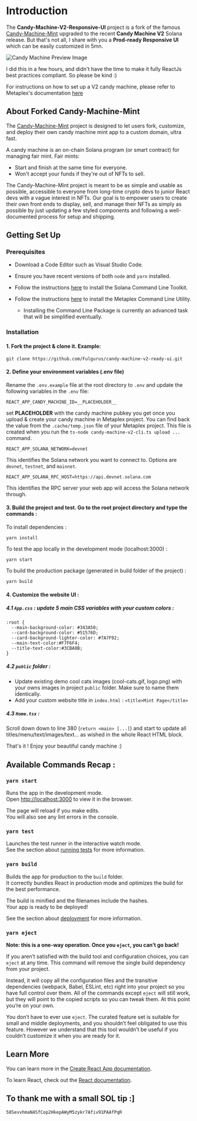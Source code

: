 # Introduction

The **Candy-Machine-V2-Responsive-UI** project is a fork of the famous [Candy-Machine-Mint](https://github.com/exiled-apes/candy-machine-mint) upgraded to the recent **Candy Machine V2** Solana release.
But that's not all, I share with you a **Prod-ready Responsive UI** which can be easily customized in 5mn.

![Candy Machine Preview Image](https://i.imgur.com/WWSvkBO.png)

I did this in a few hours, and didn't have the time to make it fully ReactJs best practices compliant. So please be kind :)

For instructions on how to set up a V2 candy machine, please refer to Metaplex's documentation [here](https://docs.metaplex.com/candy-machine-v2/Introduction)

## About Forked Candy-Machine-Mint

The [Candy-Machine-Mint](https://github.com/exiled-apes/candy-machine-mint) project is designed to let users fork, customize, and deploy their own candy machine mint app to a custom domain, ultra fast.

A candy machine is an on-chain Solana program (or smart contract) for managing fair mint. Fair mints:
* Start and finish at the same time for everyone.
* Won't accept your funds if they're out of NFTs to sell.

The Candy-Machine-Mint project is meant to be as simple and usable as possible, accessible to everyone from long-time crypto devs to junior React devs with a vague interest in NFTs. Our goal is to empower users to create their own front ends to display, sell, and manage their NFTs as simply as possible by just updating a few styled components and following a well-documented process for setup and shipping.

## Getting Set Up

### Prerequisites

* Download a Code Editor such as Visual Studio Code.

* Ensure you have recent versions of both `node` and `yarn` installed.

* Follow the instructions [here](https://docs.solana.com/cli/install-solana-cli-tools) to install the Solana Command Line Toolkit.

* Follow the instructions [here](https://hackmd.io/@levicook/HJcDneEWF) to install the Metaplex Command Line Utility.
  * Installing the Command Line Package is currently an advanced task that will be simplified eventually.

### Installation

#### 1. Fork the project & clone it. Example:

```
git clone https://github.com/Fulgurus/candy-machine-v2-ready-ui.git
```

#### 2. Define your environment variables (.env file)

Rename the `.env.example` file at the root directory to `.env` and update the following variables in the `.env` file:

```
REACT_APP_CANDY_MACHINE_ID=__PLACEHOLDER__
```
set __PLACEHOLDER__ with the candy machine pubkey you get once you upload & create your candy machine in Metaplex project. You can find back the value from the `.cache/temp.json` file of your Metaplex project. This file is created when you run the `ts-node candy-machine-v2-cli.ts upload ...` command.

```
REACT_APP_SOLANA_NETWORK=devnet
```

This identifies the Solana network you want to connect to. Options are `devnet`, `testnet`, and `mainnet`.

```
REACT_APP_SOLANA_RPC_HOST=https://api.devnet.solana.com
```

This identifies the RPC server your web app will access the Solana network through.

#### 3. Build the project and test. Go to the root project directory and type the commands :

To install dependencies :

```
yarn install
```

To test the app locally in the development mode (localhost:3000) :

```
yarn start
```

To build the production package (generated in build folder of the project) :

```
yarn build
```

#### 4. Customize the website UI :

##### 4.1 `App.css` : update 5 main CSS variables with your custom colors :

```
:root {
  --main-background-color: #343A50;
  --card-background-color: #51576D;
  --card-background-lighter-color: #7A7F92;
  --main-text-color:#F7F6F4;
  --title-text-color:#3CBA8B;
}
```

##### 4.2 `public` folder :

- Update existing demo cool cats images (cool-cats.gif, logo.png) with your owns images in project `public` folder. Make sure to name them identically.
- Add your custom website title in `index.html` : `<title>Mint Page</title>`

##### 4.3 `Home.tsx` :

Scroll down down to line 380 (`return <main> [...]`) and start to update all titles/menu/text/images/text... as wished in the whole React HTML block.

That's it ! Enjoy your beautiful candy machine :)

##  Available Commands Recap :

### `yarn start`

Runs the app in the development mode.\
Open [http://localhost:3000](http://localhost:3000) to view it in the browser.

The page will reload if you make edits.\
You will also see any lint errors in the console.

### `yarn test`

Launches the test runner in the interactive watch mode.\
See the section about [running tests](https://facebook.github.io/create-react-app/docs/running-tests) for more information.

### `yarn build`

Builds the app for production to the `build` folder.\
It correctly bundles React in production mode and optimizes the build for the best performance.

The build is minified and the filenames include the hashes.\
Your app is ready to be deployed!

See the section about [deployment](https://facebook.github.io/create-react-app/docs/deployment) for more information.

### `yarn eject`

**Note: this is a one-way operation. Once you `eject`, you can’t go back!**

If you aren’t satisfied with the build tool and configuration choices, you can `eject` at any time. This command will remove the single build dependency from your project.

Instead, it will copy all the configuration files and the transitive dependencies (webpack, Babel, ESLint, etc) right into your project so you have full control over them. All of the commands except `eject` will still work, but they will point to the copied scripts so you can tweak them. At this point you’re on your own.

You don’t have to ever use `eject`. The curated feature set is suitable for small and middle deployments, and you shouldn’t feel obligated to use this feature. However we understand that this tool wouldn’t be useful if you couldn’t customize it when you are ready for it.

## Learn More

You can learn more in the [Create React App documentation](https://facebook.github.io/create-react-app/docs/getting-started).

To learn React, check out the [React documentation](https://reactjs.org/).

## To thank me with a small SOL tip :]

`58SevvhmaN4SfCop2HkepAWyM5zykr7Afiv91PAAfPqR`
